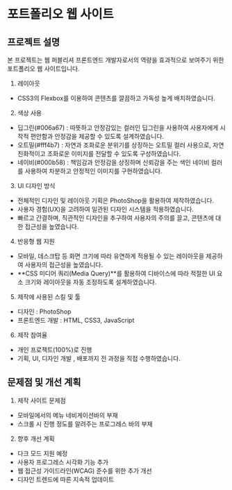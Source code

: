 # 포트폴리오 웹 사이트

## 프로젝트 설명

본 프로젝트는 웹 퍼블리셔 프론트엔드 개발자로서의 역량을 효과적으로 보여주기 위한 포트폴리오 웹 사이트입니다.

1. 레이아웃
-  CSS3의 Flexbox를 이용하여 콘텐츠를 깔끔하고 가독성 높게 배치하였습니다.

2. 색상 사용
- 딥그린(#006a67) : 따뜻하고 안정감있는 컬러인 딥그린을 사용하여 사용자에게 시작적 편안함과 안정감을 제공할 수 있도록 설계하였습니다.
- 오트밀(#fff4b7) : 자연과 조화로운 분위기를 상징하는 오트밀 컬러 사용으로, 자연 친화적이고 조화로운 이미지를 전달할 수 있도록 구성하였습니다.
- 네이비(#000b58) : 책임감과 안정감을 상징하며 신뢰감을 주는 색인 네이비 컬러를 사용하여 차분하고 안정적인 이미지를 구현하였습니다.

3. UI 디자인 방식
- 전체적인 디자인 및 레이아웃 기획은 PhotoShop을 활용하여 제작하였습니다.
- 사용자 경험(UX)을 고려하여 일관된 디자인 시스템을 적용하였습니다.
- 빠르고 간결하며, 직관적인 디자인을 추구하여 사용자의 주의를 끌고, 콘텐츠에 대한 접근성을 높였습니다.

4. 반응형 웹 지원
- 모바일, 데스크탑 등 화면 크기에 따라 유연하게 적용될 수 있는 레이아웃을 제공하여 사용자의 접근성을 높였습니다. 
- **CSS 미디어 쿼리(Media Query)**를 활용하여 디바이스에 따라 적절한 UI 요소 크기와 레이아웃을 자동 조정하도록 설계하였습니다.

5. 제작에 사용된 스킬 및 툴
- 디자인 : PhotoShop
- 프론트엔드 개발 : HTML, CSS3, JavaScript

6. 제작 참여율
- 개인 프로젝트(100%)로 진행
- 기획, UI, 디자인 개발 , 배포까지 전 과정을 직접 수행하였습니다.

## 문제점 및 개선 계획

1. 제작 사이트 문제점
-  모바일에서의 메뉴 네비게이션바의 부재
- 스크롤 시 진행 정도를 알려주는 프로그레스 바의 부재

2. 향후 개선 계획
- 다크 모드 지원 예정
- 사용자 프로그레스 시각화 기능 추가
- 웹 접근성 가이드라인(WCAG) 준수를 위한 추가 개선
- 디자인 트렌드에 따른 지속적 업데이트 
